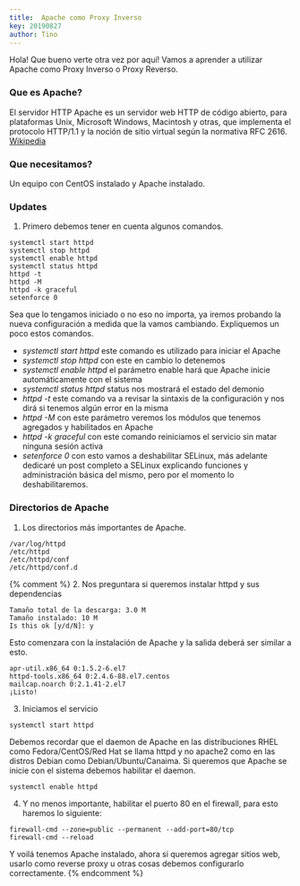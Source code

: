 ```yaml
---
title:  Apache como Proxy Inverso
key: 20190827
author: Tino
---
```

Hola! Que bueno verte otra vez por aquí!
Vamos a aprender a utilizar Apache como Proxy Inverso o Proxy Reverso.

### Que es Apache?
El servidor HTTP Apache es un servidor web HTTP de código abierto, para plataformas Unix, Microsoft Windows, Macintosh y otras, que implementa el protocolo HTTP/1.1 y la noción de sitio virtual según la normativa RFC 2616. [Wikipedia](https://es.wikipedia.org/wiki/Servidor_HTTP_Apache) <!-- more -->  

### Que necesitamos?

Un equipo con CentOS instalado y Apache instalado.

### Updates

1. Primero debemos tener en cuenta algunos comandos.
```
systemctl start httpd
systemctl stop httpd
systemctl enable httpd
systemctl status httpd
httpd -t
httpd -M
httpd -k graceful
setenforce 0
```
Sea que lo tengamos iniciado o no eso no importa, ya iremos probando la nueva configuración a medida que la vamos cambiando.
Expliquemos un poco estos comandos.

* *_systemctl start httpd_* este comando es utilizado para iniciar el Apache
* *_systemctl stop httpd_* con este en cambio lo detenemos
* *_systemctl enable httpd_* el parámetro enable hará que Apache inicie automáticamente con el sistema
* *_systemctl status httpd_* status nos mostrará el estado del demonio
* *_httpd -t_* este comando va a revisar la sintaxis de la configuración y nos dirá si tenemos algún error en la misma
* *_httpd -M_* con este parámetro veremos los módulos que tenemos agregados y habilitados en Apache
* *_httpd -k graceful_* con este comando reiniciamos el servicio sin matar ninguna sesión activa
* *_setenforce 0_* con esto vamos a deshabilitar SELinux, más adelante dedicaré un post completo a SELinux explicando funciones y administración básica del mismo, pero por el momento lo deshabilitaremos.

### Directorios de Apache

1. Los directorios más importantes de Apache.
```code
/var/log/httpd
/etc/httpd
/etc/httpd/conf
/etc/httpd/conf.d
```
{% comment %} 
2. Nos preguntara si queremos instalar httpd y sus dependencias
```code
Tamaño total de la descarga: 3.0 M
Tamaño instalado: 10 M
Is this ok [y/d/N]: y
```
Esto comenzara con la instalación de Apache y la salida deberá ser similar a esto.
```code
apr-util.x86_64 0:1.5.2-6.el7
httpd-tools.x86_64 0:2.4.6-88.el7.centos
mailcap.noarch 0:2.1.41-2.el7
¡Listo!
```
3. Iniciamos el servicio
```
systemctl start httpd
```
Debemos recordar que el daemon de Apache en las distribuciones RHEL como Fedora/CentOS/Red Hat se llama httpd y no apache2 como en las distros Debian como Debian/Ubuntu/Canaima.
Si queremos que Apache se inicie con el sistema debemos habilitar el daemon.
```
systemctl enable httpd
```  
4. Y no menos importante, habilitar el puerto 80 en el firewall, para esto haremos lo siguiente:
```
firewall-cmd --zone=public --permanent --add-port=80/tcp
firewall-cmd --reload
```

Y voilá tenemos Apache instalado, ahora si queremos agregar sitios web, usarlo como reverse proxy u otras cosas debemos configurarlo correctamente.
{% endcomment %}